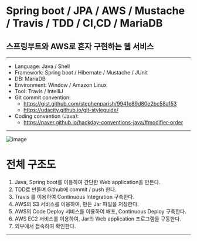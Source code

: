 # Spring boot / JPA / AWS / Mustache / Travis / TDD / CI,CD / MariaDB

## 스프링부트와 AWS로 혼자 구현하는 웹 서비스

-------------------------------------------------

* Language: Java / Shell
* Framework: Spring boot / Hibernate / Mustache / JUnit  
* DB: MariaDB  
* Environment: Window / Amazon Linux  
* Tool: Travis / IntelliJ
* Git commit convention: 
  * https://gist.github.com/stephenparish/9941e89d80e2bc58a153
  * https://udacity.github.io/git-styleguide/
* Coding convention (Java):
  * https://naver.github.io/hackday-conventions-java/#modifier-order
      
-------------------------------------------------

![image](https://user-images.githubusercontent.com/35808172/117843678-fc81f000-b2b9-11eb-9d4c-8ee64ede8567.png)

# 전체 구조도
1. Java, Spring boot를 이용하여 간단한 Web application을 만든다.
2. TDD로 만들며 Github에 commit / push 한다.
3. Travis 를 이용하여 Continuous Integration 구축한다.
4. AWS의 S3 서비스를 이용하여, 만든 Jar 파일을 저장한다.
5. AWS의 Code Deploy 서비스를 이용하여 배포, Continuous Deploy 구축한다.
6. AWS EC2 서비스를 이용하여, Jar의 Web application 프로그램을 구동한다.
7. 외부에서 접속하여 확인한다.
-------------------------------------------------
